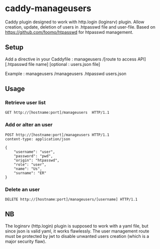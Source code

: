 # caddy-manageusers
Caddy plugin designed to work with http.login (loginsrv) plugin. Allow creation, update, deletion of users in .htpasswd file and user-file.
Based on https://github.com/foomo/htpasswd for htpasswd management.

## Setup
Add a directive in your Caddyfile :
manageusers /[route to access API] [.htpasswd file name] [optional : users.json file]

Example : manageusers /manageusers .htpasswd users.json

## Usage

### Retrieve user list
```http
GET http://[hostname:port]/manageusers  HTTP/1.1
```

### Add or alter an user
```http
POST http://[hostname:port]/manageusers HTTP/1.1
content-type: application/json

{
    "username": "user",
    "password": "pwd",
    "origin": "htpasswd",
    "role": "user",
    "name": "Us",
    "surname": "ER"
}
```

### Delete an user
```http
DELETE http://[hostname:port]/manageusers/[username] HTTP/1.1
```

## NB
The loginsrv (http.login) plugin is supposed to work with a yaml file, but since json is valid yaml, it works flawlessly.
The user management route must be protected by jwt to disable unwanted users creation (which is a major security flaw).